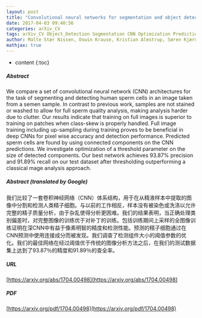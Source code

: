 ```yaml
---
layout: post
title: "Convolutional neural networks for segmentation and object detection of human semen"
date: 2017-04-03 09:40:56
categories: arXiv_CV
tags: arXiv_CV Object_Detection Segmentation CNN Optimization Prediction Detection
author: Malte Stær Nissen, Oswin Krause, Kristian Almstrup, Søren Kjærulff, Torben Trindkær Nielsen, Mads Nielsen
mathjax: true
---
```


* content
{:toc}

##### Abstract
We compare a set of convolutional neural network (CNN) architectures for the task of segmenting and detecting human sperm cells in an image taken from a semen sample. In contrast to previous work, samples are not stained or washed to allow for full sperm quality analysis, making analysis harder due to clutter. Our results indicate that training on full images is superior to training on patches when class-skew is properly handled. Full image training including up-sampling during training proves to be beneficial in deep CNNs for pixel wise accuracy and detection performance. Predicted sperm cells are found by using connected components on the CNN predictions. We investigate optimization of a threshold parameter on the size of detected components. Our best network achieves 93.87% precision and 91.89% recall on our test dataset after thresholding outperforming a classical mage analysis approach.

##### Abstract (translated by Google)
我们比较了一套卷积神经网络（CNN）体系结构，用于在从精液样本中提取的图像中分割和检测人类精子细胞。与以前的工作相反，样本没有被染色或洗涤以允许完整的精子质量分析，由于杂乱使得分析更困难。我们的结果表明，当正确处理类别偏差时，对完整图像的训练优于对补丁的训练。包括训练期间上采样的全图像训练证明在深CNN中有益于像素明智的精度和检测性能。预测的精子细胞通过在CNN预测中使用连接成分而被发现。我们调查了检测组件大小的阈值参数的优化。我们的最佳网络在经过阈值优于传统的图像分析方法之后，在我们的测试数据集上达到了93.87％的精度和91.89％的查全率。

##### URL
[https://arxiv.org/abs/1704.00498](https://arxiv.org/abs/1704.00498)

##### PDF
[https://arxiv.org/pdf/1704.00498](https://arxiv.org/pdf/1704.00498)

